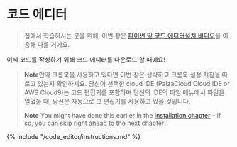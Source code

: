 # 코드 에디터

> 집에서 학습하시는 분을 위해: 이번 장은 [파이썬 및 코드 에디터설치 비디오](https://www.youtube.com/watch?v=pVTaqzKZCdA&t=4m43s)을 이용해 다룰 거에요.

이제 코드를 작성하기 위해 코드 에디터를 다운로드 할 때에요!

> **Note**만약 크롬북을 사용하고 있다면 이번 장은 생략하고 크롬북 설정 지침을 따르고 있는지 확인하세요. 당신이 선택한 cloud IDE (PaizaCloud Cloud IDE or AWS Cloud9)는 코드 편집기를 포함하며 당신의 IDE의 파일 메뉴에서 파일을 열었을 때, 당신은 자동으로 그 편집기를 사용하고 있을 것입니다.
> 
> **Note** You might have done this earlier in the [Installation chapter](../installation/README.md) – if so, you can skip right ahead to the next chapter!

{% include "/code_editor/instructions.md" %}